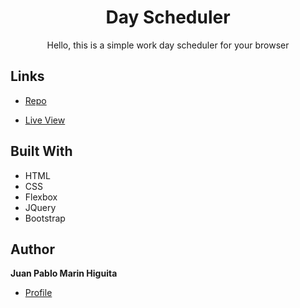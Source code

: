 <h1 align="center"> Day Scheduler </h1>

<p align="center"> Hello, this is a simple work day scheduler for your browser </p>

## Links

- [Repo](https://github.com/jpmarinh92/day-scheduler "Day Scheduler")

- [Live View](https://jpmarinh92.github.io/day-scheduler "Live View")

## Built With

- HTML
- CSS
- Flexbox
- JQuery
- Bootstrap

## Author

**Juan Pablo Marin Higuita**

- [Profile](https://github.com/jpmarinh92 "Juan Pablo Marin Higuita")
